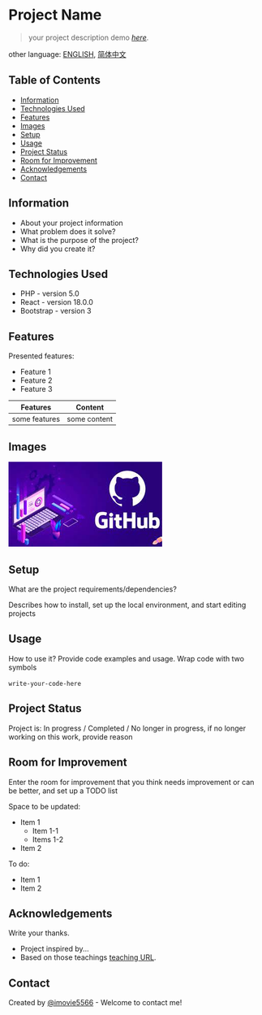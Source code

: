 # Project Name
> your project description
> demo [_here_](https://github.com/areslin1201/README-example). <!-- If your project is hosted somewhere, add link here -->

other language: [ENGLISH](README.en.md), [简体中文](README.zh-cn.md)

## Table of Contents
* [Information](#Information)
* [Technologies Used](#Technologies-Used)
* [Features](#Features)
* [Images](#Images)
* [Setup](#Setup)
* [Usage](#Usage)
* [Project Status](#Project-Status)
* [Room for Improvement](#Room-for-Improvement)
* [Acknowledgements](#Acknowledgements)
* [Contact](#Contact)
<!-- * [License](#license) -->


## Information
- About your project information
- What problem does it solve?
- What is the purpose of the project?
- Why did you create it?


## Technologies Used
- PHP - version 5.0
- React - version 18.0.0
- Bootstrap - version 3


## Features
Presented features:
- Feature 1
- Feature 2
- Feature 3

| Features      | Content      |
|---------------|--------------|
| some features | some content |


## Images
![Example image](./images/github.jpg)


## Setup
What are the project requirements/dependencies?

Describes how to install, set up the local environment, and start editing projects


## Usage
How to use it?
Provide code examples and usage.
Wrap code with two ` ` symbols

`write-your-code-here`


## Project Status
Project is: In progress / Completed / No longer in progress, if no longer working on this work, provide reason


## Room for Improvement
Enter the room for improvement that you think needs improvement or can be better, and set up a TODO list

Space to be updated:
- Item 1
  - Item 1-1
  - Items 1-2
- Item 2

To do:
- Item 1
- Item 2


## Acknowledgements
Write your thanks.
- Project inspired by...
- Based on those teachings [teaching URL](https://github.com/areslin1201/README-example).


## Contact
Created by [@imovie5566](https://github.com/areslin1201) - Welcome to contact me!


<!-- optional -->
<!-- ## License -->


<!-- You don't need to include all of them, just relevant -->
